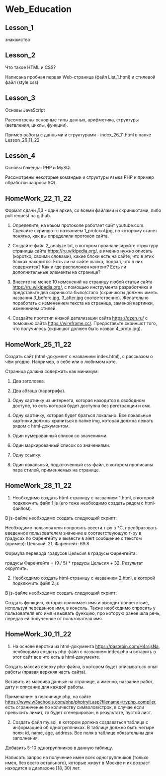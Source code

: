 # Web_Education

## Lesson_1 
  знакомство
  
## Lesson_2
  Что такое HTML и CSS? 
  
  Написана пробная первая Web-страница (файл List_1.html) и стилевой файл (style.css)
  
## Lesson_3
  Основы JavaScript
  
  Рассмотрены основные типы данных, арифметика, структуры (ветвления, циклы, функции). 
  
  Пример работы с данными и структурами - index_26_11.html в папке Lesson_26_11_22
 
 ## Lesson_4
  Основы бэкенда: PHP и MySQL
  
  Рассмотрены некоторые командыи и структуры языка PHP и пример обработки запроса SQL. 
  
 
## HomeWork_22_11_22
Формат сдачи ДЗ - один архив, со всеми файлами и скриншотами, либо pull request на github.

1. Определите, на каком протоколе работает сайт youtube.com. 
Сделайте скриншот с названием 1_protocol.jpg, по которому станет понятно, как вы определили протокол сайта.

2. Создайте файл 2_analyze.txt, в котором проанализируйте структуру страницы сайта https://ru.wikipedia.org/, а именно нужно описать (коротко, своими словами), какие блоки есть на сайте, что в этих блоках находится. Есть ли на сайте шапка, подвал, что в них содержится? Как и где расположен контент? Есть ли дополнительные элементы на странице?

3. Внесите не менее 10 изменений на страницу любой статьи сайта https://ru.wikipedia.org/, с помощью инструмента разработчика и представьте два скриншота было/стало (скриншоты должны иметь названия 3_before.jpg, 3_after.jpg соответственно). Желательно поработать с изменением текста на странице, заменой картинки, изменением стилей.

4. Создайте прототип низкой детализации сайта https://dzen.ru/ с помощью сайта https://wireframe.cc/. Предоставьте скриншот того, что получилось (скриншот должен быть назван 4_proto.jpg).


## HomeWork_25_11_22
Создать сайт (html-документ с названием index.html), с рассказом о чём угодно. Например, о себе или о любимом коте.

Страница должна содержать как минимум:

1. Два заголовка.

2. Два абзаца (параграфа).

3. Одну картинку из интернета, которая находится в свободном доступе, то есть которая будет доступна без регстранции и смс. 

4. Одну картинку, которая будет браться локально. Все локальные картинки должны храниться в папке img, которая должна лежать рядом с html-документом.

5. Один нумерованный список со значениями.

6. Один маркированный список со значениями.

7. Одну ссылку.

8. Один локальный, подключенный css-файл, в котором прописаны пара стилей, применяемых на странице.


## HomeWork_28_11_22

1. Необходимо создать html-страницу с названием 1.html, в которой подключить файл 1.js (его тоже необходимо создать рядом с html-файлом). 

В js-файле необходимо создать следующий скрипт:

Необходимо пользователя попросить ввести т-ру в *C, преобразовать введенное пользователем значение в соответствующую т-ру в градусах по Фаренгейту и вывести в alert сообщение с текстом (пример): Цельсий: 21, Фаренгейт: 69.8

Формула перевода градусов Цельсия в градусы Фаренгейта:

градусы Фаренгейта = (9 / 5) * градусы Цельсия + 32. Результат округлить.

2. Необходимо создать html-страницу с названием 2.html, в которой подключить файл 2.js

В js-файле необходимо создать следующий скрипт:

Cоздать функцию, которая принимает имя и выводит приветствие, используя переданное имя, в консоль. Также необходимо спросить у пользователя его имя и вызвать функцию, про которую ранее шла речь, передав ей полученное от пользователя имя.

## HomeWork_30_11_22

1. На основе верстки из html-документа  https://pastebin.com/H4rsjsNa, необходимо создать php-файл с названием index.php и вставить в этот сайт все что есть в html-документе.

Создать массив вверху php-файла, в котором будет описываться опыт работы (правая верхняя часть сайта). 

Вставить из массива данные на странице, а именно, название работ, дату и описание для каждой работы.

Примечание: в песочнице php, на сайте https://www.w3schools.com/php/phptryit.asp?filename=tryphp_compiler, 
есть ограничение по количеству символов/строк, в случае если превысить лимит, то будет сгенерирован, в результате, пустой лист.

2. Создать файл my.sql, в котором должна создаваться таблица с информацией об одногруппниках. В таблице должно быть четыре поля: id, name, age, address. 
Все поля в таблице обязательны для заполнения.

Добавить 5-10 одногруппников в данную таблицу.

Написать запрос на получение имен всех одногруппников (только имен, без всего остального), 
которые живут в Москве и их возраст находится в диапазоне [18, 30) лет. 
